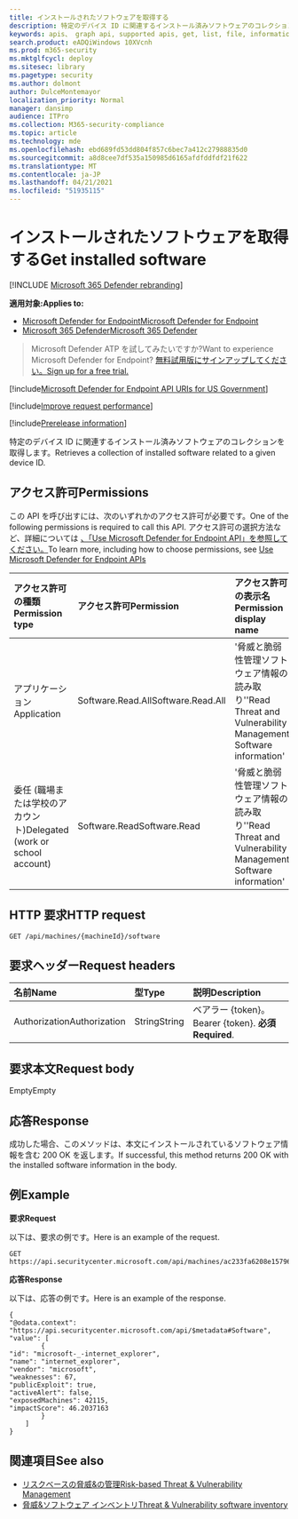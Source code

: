 ```yaml
---
title: インストールされたソフトウェアを取得する
description: 特定のデバイス ID に関連するインストール済みソフトウェアのコレクションを取得します。
keywords: apis、 graph api, supported apis, get, list, file, information, software inventory, installed software per device, threat & vulnerability management api, Microsoft Defender for Endpoint tvm api
search.product: eADQiWindows 10XVcnh
ms.prod: m365-security
ms.mktglfcycl: deploy
ms.sitesec: library
ms.pagetype: security
ms.author: dolmont
author: DulceMontemayor
localization_priority: Normal
manager: dansimp
audience: ITPro
ms.collection: M365-security-compliance
ms.topic: article
ms.technology: mde
ms.openlocfilehash: ebd689fd53dd804f857c6bec7a412c27988835d0
ms.sourcegitcommit: a8d8cee7df535a150985d6165afdfddfdf21f622
ms.translationtype: MT
ms.contentlocale: ja-JP
ms.lasthandoff: 04/21/2021
ms.locfileid: "51935115"
---
```

# <a name="get-installed-software"></a><span data-ttu-id="76741-104">インストールされたソフトウェアを取得する</span><span class="sxs-lookup"><span data-stu-id="76741-104">Get installed software</span></span>

[!INCLUDE [Microsoft 365 Defender rebranding](../../includes/microsoft-defender.md)]

<span data-ttu-id="76741-105">**適用対象:**</span><span class="sxs-lookup"><span data-stu-id="76741-105">**Applies to:**</span></span>
- [<span data-ttu-id="76741-106">Microsoft Defender for Endpoint</span><span class="sxs-lookup"><span data-stu-id="76741-106">Microsoft Defender for Endpoint</span></span>](https://go.microsoft.com/fwlink/p/?linkid=2154037)
- [<span data-ttu-id="76741-107">Microsoft 365 Defender</span><span class="sxs-lookup"><span data-stu-id="76741-107">Microsoft 365 Defender</span></span>](https://go.microsoft.com/fwlink/?linkid=2118804)

> <span data-ttu-id="76741-108">Microsoft Defender ATP を試してみたいですか?</span><span class="sxs-lookup"><span data-stu-id="76741-108">Want to experience Microsoft Defender for Endpoint?</span></span> [<span data-ttu-id="76741-109">無料試用版にサインアップしてください。</span><span class="sxs-lookup"><span data-stu-id="76741-109">Sign up for a free trial.</span></span>](https://www.microsoft.com/microsoft-365/windows/microsoft-defender-atp?ocid=docs-wdatp-exposedapis-abovefoldlink) 

[!include[Microsoft Defender for Endpoint API URIs for US Government](../../includes/microsoft-defender-api-usgov.md)]

[!include[Improve request performance](../../includes/improve-request-performance.md)]

[!include[Prerelease information](../../includes/prerelease.md)]

<span data-ttu-id="76741-110">特定のデバイス ID に関連するインストール済みソフトウェアのコレクションを取得します。</span><span class="sxs-lookup"><span data-stu-id="76741-110">Retrieves a collection of installed software related to a given device ID.</span></span>

## <a name="permissions"></a><span data-ttu-id="76741-111">アクセス許可</span><span class="sxs-lookup"><span data-stu-id="76741-111">Permissions</span></span>
<span data-ttu-id="76741-112">この API を呼び出すには、次のいずれかのアクセス許可が必要です。</span><span class="sxs-lookup"><span data-stu-id="76741-112">One of the following permissions is required to call this API.</span></span> <span data-ttu-id="76741-113">アクセス許可の選択方法など、詳細については [、「Use Microsoft Defender for Endpoint API」を参照してください。](apis-intro.md)</span><span class="sxs-lookup"><span data-stu-id="76741-113">To learn more, including how to choose permissions, see [Use Microsoft Defender for Endpoint APIs](apis-intro.md)</span></span>

<span data-ttu-id="76741-114">アクセス許可の種類</span><span class="sxs-lookup"><span data-stu-id="76741-114">Permission type</span></span> |   <span data-ttu-id="76741-115">アクセス許可</span><span class="sxs-lookup"><span data-stu-id="76741-115">Permission</span></span>  |   <span data-ttu-id="76741-116">アクセス許可の表示名</span><span class="sxs-lookup"><span data-stu-id="76741-116">Permission display name</span></span>
:---|:---|:---
<span data-ttu-id="76741-117">アプリケーション</span><span class="sxs-lookup"><span data-stu-id="76741-117">Application</span></span> |<span data-ttu-id="76741-118">Software.Read.All</span><span class="sxs-lookup"><span data-stu-id="76741-118">Software.Read.All</span></span> |    <span data-ttu-id="76741-119">'脅威と脆弱性管理ソフトウェア情報の読み取り'</span><span class="sxs-lookup"><span data-stu-id="76741-119">'Read Threat and Vulnerability Management Software information'</span></span>
<span data-ttu-id="76741-120">委任 (職場または学校のアカウント)</span><span class="sxs-lookup"><span data-stu-id="76741-120">Delegated (work or school account)</span></span> | <span data-ttu-id="76741-121">Software.Read</span><span class="sxs-lookup"><span data-stu-id="76741-121">Software.Read</span></span> |    <span data-ttu-id="76741-122">'脅威と脆弱性管理ソフトウェア情報の読み取り'</span><span class="sxs-lookup"><span data-stu-id="76741-122">'Read Threat and Vulnerability Management Software information'</span></span>

## <a name="http-request"></a><span data-ttu-id="76741-123">HTTP 要求</span><span class="sxs-lookup"><span data-stu-id="76741-123">HTTP request</span></span>
```
GET /api/machines/{machineId}/software
```

## <a name="request-headers"></a><span data-ttu-id="76741-124">要求ヘッダー</span><span class="sxs-lookup"><span data-stu-id="76741-124">Request headers</span></span>

<span data-ttu-id="76741-125">名前</span><span class="sxs-lookup"><span data-stu-id="76741-125">Name</span></span> | <span data-ttu-id="76741-126">型</span><span class="sxs-lookup"><span data-stu-id="76741-126">Type</span></span> | <span data-ttu-id="76741-127">説明</span><span class="sxs-lookup"><span data-stu-id="76741-127">Description</span></span>
:---|:---|:---
<span data-ttu-id="76741-128">Authorization</span><span class="sxs-lookup"><span data-stu-id="76741-128">Authorization</span></span> | <span data-ttu-id="76741-129">String</span><span class="sxs-lookup"><span data-stu-id="76741-129">String</span></span> | <span data-ttu-id="76741-130">ベアラー {token}。</span><span class="sxs-lookup"><span data-stu-id="76741-130">Bearer {token}.</span></span> <span data-ttu-id="76741-131">**必須**</span><span class="sxs-lookup"><span data-stu-id="76741-131">**Required**.</span></span>


## <a name="request-body"></a><span data-ttu-id="76741-132">要求本文</span><span class="sxs-lookup"><span data-stu-id="76741-132">Request body</span></span>
<span data-ttu-id="76741-133">Empty</span><span class="sxs-lookup"><span data-stu-id="76741-133">Empty</span></span>

## <a name="response"></a><span data-ttu-id="76741-134">応答</span><span class="sxs-lookup"><span data-stu-id="76741-134">Response</span></span>
<span data-ttu-id="76741-135">成功した場合、このメソッドは、本文にインストールされているソフトウェア情報を含む 200 OK を返します。</span><span class="sxs-lookup"><span data-stu-id="76741-135">If successful, this method returns 200 OK with the installed software information in the body.</span></span>


## <a name="example"></a><span data-ttu-id="76741-136">例</span><span class="sxs-lookup"><span data-stu-id="76741-136">Example</span></span>

<span data-ttu-id="76741-137">**要求**</span><span class="sxs-lookup"><span data-stu-id="76741-137">**Request**</span></span>

<span data-ttu-id="76741-138">以下は、要求の例です。</span><span class="sxs-lookup"><span data-stu-id="76741-138">Here is an example of the request.</span></span>

```http
GET https://api.securitycenter.microsoft.com/api/machines/ac233fa6208e1579620bf44207c4006ed7cc4501/software
```

<span data-ttu-id="76741-139">**応答**</span><span class="sxs-lookup"><span data-stu-id="76741-139">**Response**</span></span>

<span data-ttu-id="76741-140">以下は、応答の例です。</span><span class="sxs-lookup"><span data-stu-id="76741-140">Here is an example of the response.</span></span>


```
{
"@odata.context": "https://api.securitycenter.microsoft.com/api/$metadata#Software",
"value": [
        {
"id": "microsoft-_-internet_explorer",
"name": "internet_explorer",
"vendor": "microsoft",
"weaknesses": 67,
"publicExploit": true,
"activeAlert": false,
"exposedMachines": 42115,
"impactScore": 46.2037163
        }
    ]
}
```

## <a name="see-also"></a><span data-ttu-id="76741-141">関連項目</span><span class="sxs-lookup"><span data-stu-id="76741-141">See also</span></span>

- [<span data-ttu-id="76741-142">リスクベースの脅威&の管理</span><span class="sxs-lookup"><span data-stu-id="76741-142">Risk-based Threat & Vulnerability Management</span></span>](https://docs.microsoft.com/microsoft-365/security/defender-endpoint/next-gen-threat-and-vuln-mgt)
- [<span data-ttu-id="76741-143">脅威&ソフトウェア インベントリ</span><span class="sxs-lookup"><span data-stu-id="76741-143">Threat & Vulnerability software inventory</span></span>](https://docs.microsoft.com/microsoft-365/security/defender-endpoint/tvm-software-inventory)
